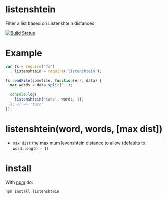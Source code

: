 listenshtein
======

Filter a list based on Listenshtein distances

[![Build Status](https://travis-ci.org/dstokes/listenshtein.png)](https://travis-ci.org/dstokes/listenshtein)  

Example
=======
``` js
var fs = require('fs')
  , listenshtein = require('listenshtein');
  
fs.readFile(somefile, function(err, data) {
  var words = data.split(' ');
  
  console.log(
    listenshtein('tako', words, 1);
  ); // => 'taco'
});
```

listenshtein(word, words, [max dist])
=====================================
* `max dist` the maximum levenshtein distance to allow (defaults to `word.length - 1`)

install
=======

With [npm](http://npmjs.org) do:

```
npm install listenshtein
```
